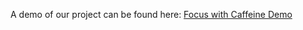 A demo of our project can be found here: [Focus with Caffeine Demo](https://www.youtube.com/watch?v=tsdBQA_-BgA)